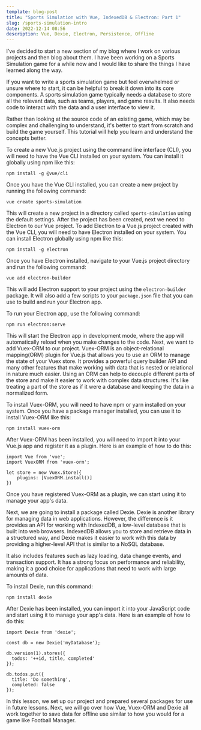 ```yaml
---
template: blog-post
title: "Sports Simulation with Vue, IndexedDB & Electron: Part 1"
slug: /sports-simulation-intro
date: 2022-12-14 08:56
description: Vue, Dexie, Electron, Persistence, Offline
---
```

I’ve decided to start a new section of my blog where I work on various projects and then blog about them. I have been working on a Sports Simulation game for a while now and I would like to share the things I have learned along the way.

If you want to write a sports simulation game but feel overwhelmed or unsure where to start, it can be helpful to break it down into its core components. A sports simulation game typically needs a database to store all the relevant data, such as teams, players, and game results. It also needs code to interact with the data and a user interface to view it. 

Rather than looking at the source code of an existing game, which may be complex and challenging to understand, it's better to start from scratch and build the game yourself. This tutorial will help you learn and understand the concepts better.

To create a new Vue.js project using the command line interface (CLI), you will need to have the Vue CLI installed on your system. You can install it globally using npm like this:

```
npm install -g @vue/cli
```

Once you have the Vue CLI installed, you can create a new project by running the following command:

```
vue create sports-simulation
```

This will create a new project in a directory called `sports-simulation` using the default settings. After the project has been created, next we need to Electron to our Vue project. To add Electron to a Vue.js project created with the Vue CLI, you will need to have Electron installed on your system. You can install Electron globally using npm like this:

```
npm install -g electron
```

Once you have Electron installed, navigate to your Vue.js project directory and run the following command:

```
vue add electron-builder
```

This will add Electron support to your project using the `electron-builder` package. It will also add a few scripts to your `package.json` file that you can use to build and run your Electron app.

To run your Electron app, use the following command:

```
npm run electron:serve
```

This will start the Electron app in development mode, where the app will automatically reload when you make changes to the code. Next, we want to add Vuex-ORM to our project. Vuex-ORM is an object-relational mapping(ORM) plugin for Vue.js that allows you to use an ORM to manage the state of your Vuex store. It provides a powerful query builder API and many other features that make working with data that is nested or relational in nature much easier. Using an ORM can help to decouple different parts of the store and make it easier to work with complex data structures. It's like treating a part of the store as if it were a database and keeping the data in a normalized form.

To install Vuex-ORM, you will need to have npm or yarn installed on your system. Once you have a package manager installed, you can use it to install Vuex-ORM like this:

```
npm install vuex-orm
```

After Vuex-ORM has been installed, you will need to import it into your Vue.js app and register it as a plugin. Here is an example of how to do this:

```
import Vue from 'vue';
import VuexORM from 'vuex-orm';

let store = new Vuex.Store({
    plugins: [VuexORM.install()]
})
```

Once you have registered Vuex-ORM as a plugin, we can start using it to manage your app's data. 

Next, we are going to install a package called Dexie. Dexie is another library for managing data in web applications. However, the difference is it provides an API for working with IndexedDB, a low-level database that is built into web browsers. IndexedDB allows you to store and retrieve data in a structured way, and Dexie makes it easier to work with this data by providing a higher-level API that is similar to a NoSQL database.

It also includes features such as lazy loading, data change events, and transaction support. It has a strong focus on performance and reliability, making it a good choice for applications that need to work with large amounts of data.

To install Dexie, run this command:

```
npm install dexie
```

After Dexie has been installed, you can import it into your JavaScript code and start using it to manage your app's data. Here is an example of how to do this:

```
import Dexie from 'dexie';

const db = new Dexie('myDatabase');

db.version(1).stores({
  todos: '++id, title, completed'
});

db.todos.put({
  title: 'Do something',
  completed: false
});
```

In this lesson, we set up our project and prepared several packages for use in future lessons. Next, we will go over how Vue, Vuex-ORM and Dexie all work together to save data for offline use similar to how you would for a game like Football Manager.